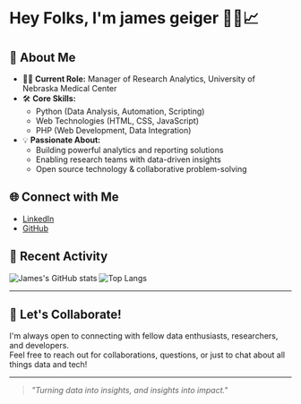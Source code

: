 <!--
**james-geiger/james-geiger** is a ✨ _special_ ✨ repository because its `README.md` (this file) appears on your GitHub profile.

Here are some ideas to get you started:

- 🔭 I’m currently working on ...
- 🌱 I’m currently learning ...
- 👯 I’m looking to collaborate on ...
- 🤔 I’m looking for help with ...
- 💬 Ask me about ...
- 📫 How to reach me: ...
- 😄 Pronouns: ...
- ⚡ Fun fact: ...
-->

# Hey Folks, I'm james geiger 👨‍💻📈

<!--
I'm the **Manager of Research Analytics** at the University of Nebraska Medical Center. I thrive at the intersection of data, technology, and impactful research—helping teams unlock the power of analytics to drive discoveries and innovation.
-->

## 🚀 About Me

- 🧑‍💼 **Current Role:** Manager of Research Analytics, University of Nebraska Medical Center
- 🛠️ **Core Skills:**  
  - Python (Data Analysis, Automation, Scripting)
  - Web Technologies (HTML, CSS, JavaScript)
  - PHP (Web Development, Data Integration)
- 💡 **Passionate About:**  
  - Building powerful analytics and reporting solutions
  - Enabling research teams with data-driven insights
  - Open source technology & collaborative problem-solving

## 🌐 Connect with Me

- [LinkedIn](https://www.linkedin.com/in/geigerjamesm/)
- [GitHub](https://github.com/james-geiger)

<!--
---

## 📊 Featured Projects
-->

<!-- Replace with your actual pinned repositories or key projects
- [Awesome Research Analytics Tools](https://github.com/james-geiger/awesome-research-analytics)  
  Curated tools and scripts to empower research data professionals.

- [UNMC Research Dashboard](https://github.com/james-geiger/unmc-research-dashboard)  
  Real-time dashboards for research analytics at UNMC.
  -->

## 📝 Recent Activity

<!-- GitHub profile README activity badges/examples -->
![James's GitHub stats](https://github-readme-stats.vercel.app/api?username=james-geiger&show_icons=true&theme=default)
![Top Langs](https://github-readme-stats.vercel.app/api/top-langs/?username=james-geiger&layout=compact)

---

## 💬 Let's Collaborate!

I'm always open to connecting with fellow data enthusiasts, researchers, and developers.  
Feel free to reach out for collaborations, questions, or just to chat about all things data and tech!

---

> _"Turning data into insights, and insights into impact."_
